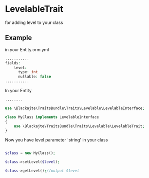 LevelableTrait
==============

for adding level to your class

Example
-------
in your Entity.orm.yml
```php
...........
fields:
    level:
      type: int
      nullable: false
...........
```

In your Entity
```php
........

use \Blackajte\TraitsBundle\Traits\Levelable\LevelableInterface;

class MyClass implements LevelableInterface
{
	use \Blackajte\TraitsBundle\Traits\Levelable\LevelableTrait;
}

```

Now you have level parameter 'string' in your class
```php

$class = new MyClass();

$class->setLevel($level);

$class->getLevel();//output $level

```